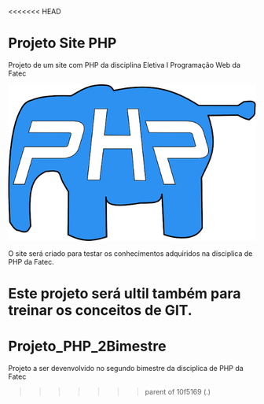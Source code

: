 <<<<<<< HEAD
# Projeto Site PHP
 Projeto de um site com PHP da disciplina Eletiva I Programação Web da Fatec

 ![Logo PHP](./arquivos_site/Imagens/logo_php.png)

 O site será criado para testar os conhecimentos adquiridos na disciplica de PHP da Fatec.
 
 Este projeto será ultil também para treinar os  conceitos de **GIT**.
=======
# Projeto_PHP_2Bimestre
 Projeto a ser devenvolvido no segundo bimestre da disciplica de PHP da Fatec
>>>>>>> parent of 10f5169 (.)
